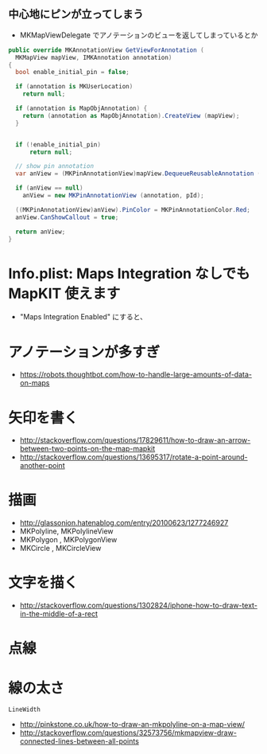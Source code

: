 ## 中心地にピンが立ってしまう

- MKMapViewDelegate でアノテーションのビューを返してしまっているとか

~~~csharp
public override MKAnnotationView GetViewForAnnotation (
  MKMapView mapView, IMKAnnotation annotation)
{
  bool enable_initial_pin = false;

  if (annotation is MKUserLocation)
    return null;

  if (annotation is MapObjAnnotation) {
    return (annotation as MapObjAnnotation).CreateView (mapView);
  }


  if (!enable_initial_pin)
      return null;

  // show pin annotation
  var anView = (MKPinAnnotationView)mapView.DequeueReusableAnnotation (pId);

  if (anView == null)
    anView = new MKPinAnnotationView (annotation, pId);

  ((MKPinAnnotationView)anView).PinColor = MKPinAnnotationColor.Red;
  anView.CanShowCallout = true;

  return anView;
}

~~~


# Info.plist: Maps Integration なしでもMapKIT 使えます

- "Maps Integration Enabled" にすると、

# アノテーションが多すぎ

- https://robots.thoughtbot.com/how-to-handle-large-amounts-of-data-on-maps

# 矢印を書く

- http://stackoverflow.com/questions/17829611/how-to-draw-an-arrow-between-two-points-on-the-map-mapkit
- http://stackoverflow.com/questions/13695317/rotate-a-point-around-another-point

# 描画

- http://glassonion.hatenablog.com/entry/20100623/1277246927
- MKPolyline, MKPolylineView
- MKPolygon , MKPolygonView
- MKCircle , MKCircleView

# 文字を描く

- http://stackoverflow.com/questions/1302824/iphone-how-to-draw-text-in-the-middle-of-a-rect

# 点線

# 線の太さ

`LineWidth`

- http://pinkstone.co.uk/how-to-draw-an-mkpolyline-on-a-map-view/
- http://stackoverflow.com/questions/32573756/mkmapview-draw-connected-lines-between-all-points
